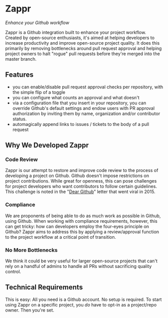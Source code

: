 # Zappr

*Enhance your Github workflow*

Zappr is a Github integration built to enhance your project workflow. Created by open-source enthusiasts, it's aimed at helping developers to increase productivity and improve open-source project quality. It does this primarily by removing bottlenecks around pull request approval and helping project owners to halt "rogue" pull requests before they're merged into the master branch.

## Features

- you can enable/disable pull request approval checks per repository, with the simple flip of a toggle
- you can configure what counts an approval and what doesn't
- via a configuration file that you insert in your repository, you can override Github's default settings and endow users with PR approval authorization by inviting them by name, organization and/or contributor status.
- automagically append links to issues / tickets to the body of a pull request

## Why We Developed Zappr

### Code Review

Zappr is our attempt to restore and improve code review to the process of developing a project on Github. Github doesn't impose restrictions on project contributions. While great for openness, this can pose challenges for project developers who want contributors to follow certain guidelines. This challenge is noted in the "[Dear Github](https://github.com/dear-github/dear-github)" letter that went viral in 2015.

### Compliance

We are proponents of being able to do as much work as possible in Github, using Github. When working with compliance requirements, however, this can get tricky: how can developers employ the four-eyes principle on Github? Zappr aims to address this by applying a review/approval function to the project workflow at a critical point of transition.

### No More Bottlenecks

We think it could be very useful for larger open-source projects that can't rely on a handful of admins to handle all PRs without sacrificing quality control.

## Technical Requirements

This is easy: All you need is a Github account. No setup is required. To start using Zappr on a specific project, you *do* have to opt-in as a project/repo owner. Then you're set.

